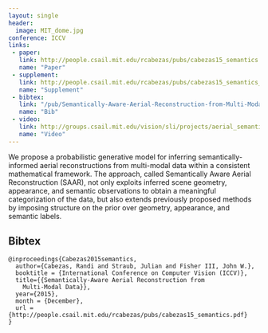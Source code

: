 ```yaml
---
layout: single
header:
  image: MIT_dome.jpg
conference: ICCV
links: 
 - paper: 
   link: http://people.csail.mit.edu/rcabezas/pubs/cabezas15_semantics.pdf
   name: "Paper"
 - supplement: 
   link: http://people.csail.mit.edu/rcabezas/pubs/cabezas15_semantics_sup.pdf
   name: "Supplement"
 - bibtex: 
   link: "/pub/Semantically-Aware-Aerial-Reconstruction-from-Multi-Modal-Data/index.html#bibtex"
   name: "Bib"
 - video: 
   link: http://groups.csail.mit.edu/vision/sli/projects/aerial_semantics/spotlight_video.mp4
   name: "Video"
---
```

We propose a probabilistic generative model for inferring semantically-informed
aerial reconstructions from multi-modal data within a consistent mathematical
framework. The approach, called Semantically Aware Aerial Reconstruction
(SAAR), not only exploits inferred scene geometry, appearance, and semantic
observations to obtain a meaningful categorization of the data, but also
extends previously proposed methods by imposing structure on the prior over
geometry, appearance, and semantic labels.

## Bibtex <a id="bibtex"></a>
```
@inproceedings{Cabezas2015semantics,
  author={Cabezas, Randi and Straub, Julian and Fisher III, John W.}, 
  booktitle = {International Conference on Computer Vision (ICCV)},
  title={{Semantically-Aware Aerial Reconstruction from
    Multi-Modal Data}},
  year={2015},
  month = {December},
  url = {http://people.csail.mit.edu/rcabezas/pubs/cabezas15_semantics.pdf}
}
```
